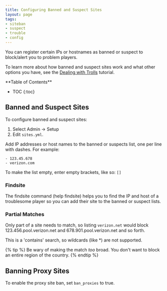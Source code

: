 ```yaml
---
title: Configuring Banned and Suspect Sites
layout: page
tags: 
- siteban
- suspect
- trouble
- config
---
```


You can register certain IPs or hostnames as banned or suspect to block/alert you to problem players.  

To learn more about how banned and suspect sites work and what other options you have, see the [Dealing with Trolls](/tutorials/manage/trolls.html) tutorial.

<div id="inline_toc" markdown="1">
**Table of Contents**

* TOC
{:toc}
</div>

## Banned and Suspect Sites

To configure banned and suspect sites:

1. Select Admin -> Setup
2. Edit `sites.yml`.

Add IP addresses or host names to the banned or suspects list, one per line with dashes.  For example:

    - 123.45.678
    - verizon.com

To make the list empty, enter empty brackets, like so:  `[]`

### Findsite

The findsite command (help findsite) helps you to find the IP and host of a troublesome player so you can add their site to the banned or suspect lists.

### Partial Matches

Only part of a site needs to match, so listing `verizon.net` would block 123.456.pool.verizon.net and 678.901.pool.verizon.net and so forth.  

This is a 'contains' search, so wildcards (like *) are not supported.

{% tip %} 
Be wary of making the match *too* broad.  You don't want to block an entire region of the country.
{% endtip %}

## Banning Proxy Sites

To enable the proxy site ban, set `ban_proxies` to true.  

